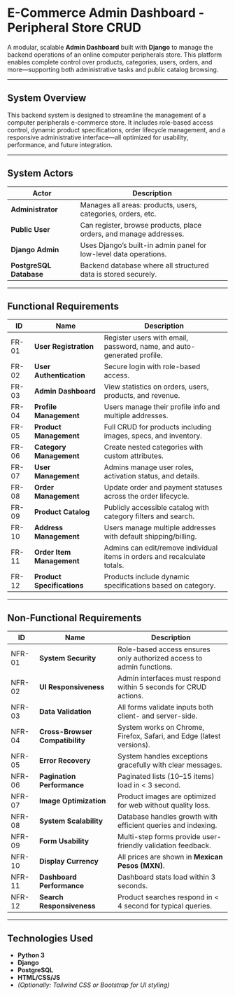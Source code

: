 # E-Commerce Admin Dashboard - Peripheral Store CRUD

A modular, scalable **Admin Dashboard** built with **Django** to manage the backend operations of an online computer peripherals store. This platform enables complete control over products, categories, users, orders, and more—supporting both administrative tasks and public catalog browsing.

---
## System Overview

This backend system is designed to streamline the management of a computer peripherals e-commerce store. It includes role-based access control, dynamic product specifications, order lifecycle management, and a responsive administrative interface—all optimized for usability, performance, and future integration.

---

## System Actors

| Actor                | Description                                                                 |
|---------------------|-----------------------------------------------------------------------------|
| **Administrator**    | Manages all areas: products, users, categories, orders, etc.                |
| **Public User**      | Can register, browse products, place orders, and manage addresses.          |
| **Django Admin**     | Uses Django’s built-in admin panel for low-level data operations.           |
| **PostgreSQL Database** | Backend database where all structured data is stored securely.           |
---

## Functional Requirements

| ID      | Name                      | Description                                                                                 |
|---------|---------------------------|---------------------------------------------------------------------------------------------|
| FR-01   | **User Registration**     | Register users with email, password, name, and auto-generated profile.                     |
| FR-02   | **User Authentication**   | Secure login with role-based access.                                                       |
| FR-03   | **Admin Dashboard**       | View statistics on orders, users, products, and revenue.                                   |
| FR-04   | **Profile Management**    | Users manage their profile info and multiple addresses.                                    |
| FR-05   | **Product Management**    | Full CRUD for products including images, specs, and inventory.                             |
| FR-06   | **Category Management**   | Create nested categories with custom attributes.                                            |
| FR-07   | **User Management**       | Admins manage user roles, activation status, and details.                                  |
| FR-08   | **Order Management**      | Update order and payment statuses across the order lifecycle.                              |
| FR-09   | **Product Catalog**       | Publicly accessible catalog with category filters and search.                              |
| FR-10   | **Address Management**    | Users manage multiple addresses with default shipping/billing.                             |
| FR-11   | **Order Item Management** | Admins can edit/remove individual items in orders and recalculate totals.                  |
| FR-12   | **Product Specifications**| Products include dynamic specifications based on category.                                 |

---

## Non-Functional Requirements

| ID      | Name                       | Description                                                                                 |
|---------|----------------------------|---------------------------------------------------------------------------------------------|
| NFR-01  | **System Security**        | Role-based access ensures only authorized access to admin functions.                       |
| NFR-02  | **UI Responsiveness**      | Admin interfaces must respond within 5 seconds for CRUD actions.                           |
| NFR-03  | **Data Validation**        | All forms validate inputs both client- and server-side.                                    |
| NFR-04  | **Cross-Browser Compatibility** | System works on Chrome, Firefox, Safari, and Edge (latest versions).               |
| NFR-05  | **Error Recovery**         | System handles exceptions gracefully with clear messages.                                  |
| NFR-06  | **Pagination Performance** | Paginated lists (10–15 items) load in < 3 second.                                           |
| NFR-07  | **Image Optimization**     | Product images are optimized for web without quality loss.                                 |
| NFR-08  | **System Scalability**     | Database handles growth with efficient queries and indexing.                               |
| NFR-09  | **Form Usability**         | Multi-step forms provide user-friendly validation feedback.                                |
| NFR-10  | **Display Currency**       | All prices are shown in **Mexican Pesos (MXN)**.                                           |
| NFR-11  | **Dashboard Performance**  | Dashboard stats load within 3 seconds.                                                     |
| NFR-12  | **Search Responsiveness**  | Product searches respond in < 4 second for typical queries.                                |

---

## Technologies Used

- **Python 3**
- **Django**
- **PostgreSQL**
- **HTML/CSS/JS**
- *(Optionally: Tailwind CSS or Bootstrap for UI styling)*
